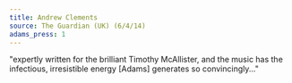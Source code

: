 ```yaml
---
title: Andrew Clements
source: The Guardian (UK) (6/4/14)
adams_press: 1
---
```

"expertly written for the brilliant Timothy McAllister, and the music has the infectious, irresistible energy [Adams] generates so convincingly..."